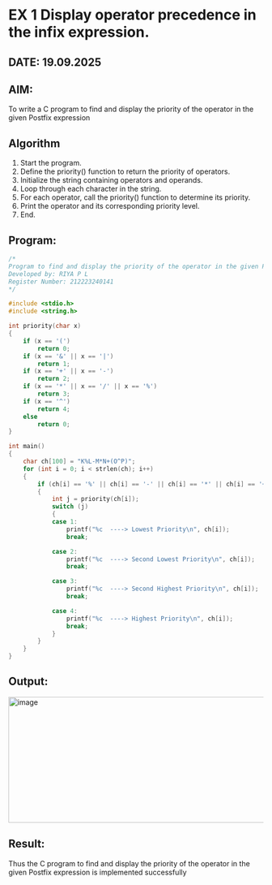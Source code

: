 # EX 1 Display operator precedence in the infix expression.
## DATE: 19.09.2025
## AIM:
To write a C program to find and display the priority of the operator in the given Postfix expression

## Algorithm
1. Start the program.
2. Define the priority() function to return the priority of operators.
3. Initialize the string containing operators and operands.
4. Loop through each character in the string.
5. For each operator, call the priority() function to determine its priority.
6. Print the operator and its corresponding priority level.
7. End.   

## Program:
```c
/*
Program to find and display the priority of the operator in the given Postfix expression
Developed by: RIYA P L
Register Number: 212223240141
*/

#include <stdio.h>
#include <string.h>

int priority(char x)
{
    if (x == '(')
        return 0;
    if (x == '&' || x == '|')
        return 1;
    if (x == '+' || x == '-')
        return 2;
    if (x == '*' || x == '/' || x == '%')
        return 3;
    if (x == '^')
        return 4;
    else
        return 0;
}

int main()
{
    char ch[100] = "K%L-M*N+(O^P)";
    for (int i = 0; i < strlen(ch); i++)
    {
        if (ch[i] == '%' || ch[i] == '-' || ch[i] == '*' || ch[i] == '+' || ch[i] == '^')
        {
            int j = priority(ch[i]);
            switch (j)
            {
            case 1:
                printf("%c  ----> Lowest Priority\n", ch[i]);
                break;

            case 2:
                printf("%c  ----> Second Lowest Priority\n", ch[i]);
                break;

            case 3:
                printf("%c  ----> Second Highest Priority\n", ch[i]);
                break;

            case 4:
                printf("%c  ----> Highest Priority\n", ch[i]);
                break;
            }
        }
    }
}
```

## Output:
<img width="776" height="248" alt="image" src="https://github.com/user-attachments/assets/e4ab555b-d742-4e8e-b3cc-b98b2c4addc5" />



## Result:
Thus the C program to find and display the priority of the operator in the given Postfix expression is implemented successfully
